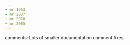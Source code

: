 ```yaml
---
- mr.1953
- mr.2037
- mr.2070
- mr.2085
---
```

comments: Lots of smaller documentation comment fixes.
